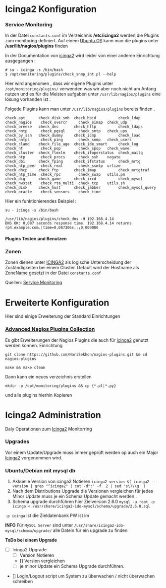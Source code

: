 Icinga2 Konfiguration
===

### Service Monitoring

In der Datei `constants.conf` im Verzeichnis **/etc/icinga2** werden die Plugins zum monitoring definiert.
Auf einem [Ubuntu OS](../ubuntu) kann man die plugins unter **/usr/lib/nagios/plugins** finden

In der Documentation von [icinga2](https://docs.icinga.com/icinga2/latest/doc/module/icinga2/chapter/service-monitoring) wird leider von einer anderen Einrichtung ausgegangen :
```
# su - icinga -s /bin/bash
$ /opt/monitoring/plugins/check_snmp_int.pl --help
```

Hier wird angenomen , dass wir eigene Plugins unter `/opt/monitoring/plugins/` verwenden was wir aber noch nicht am Anfang nutzen und es für die Meisten aufgaben unter `/usr/lib/nagios/plugins` eine lösung vorhanden ist . 

Folgede Plugins kann man unter `/usr/lib/nagios/plugins` bereits finden .

```
check_apt      check_disk_smb  check_hpjd          check_ldap         check_nagios    check_overcr     check_simap  check_udp
check_breeze   check_dns       check_http          check_ldaps        check_nntp      check_pgsql      check_smtp   check_ups
check_by_ssh   check_dummy     check_icmp          check_load         check_nntps     check_ping       check_snmp   check_users
check_clamd    check_file_age  check_ide_smart     check_log          check_nt        check_pop        check_spop   check_wave
check_cluster  check_flexlm    check_ifoperstatus  check_mailq        check_ntp       check_procs      check_ssh    negate
check_dbi      check_fping     check_ifstatus      check_mrtg         check_ntp_peer  check_real       check_ssmtp  urlize
check_dhcp     check_ftp       check_imap          check_mrtgtraf     check_ntp_time  check_rpc        check_swap   utils.pm
check_dig      check_game      check_ircd          check_mysql        check_nwstat    check_rta_multi  check_tcp    utils.sh
check_disk     check_host      check_jabber        check_mysql_query  check_oracle    check_sensors    check_time
```

Hier ein funktionierendes Beispiel :
```
su - icinga -s /bin/bash

/usr/lib/nagios/plugins/check_dns -H 192.168.4.14
DNS OK: 0,087 seconds response time. 192.168.4.14 returns rp4.example.com.|time=0,087306s;;;0,000000
```

#### Plugins Testen und Benutzen 


### Zonen
Zonen dienen unter [ICINGA2](../icinga2) als logische Unterscheidung der Zuständigkeiten bei einem Cluster.
Default wird der Hostname als ZoneName gesetzt in der Datei `constants.conf` 

Quellen: 
[Service Monitoring](https://docs.icinga.com/icinga2/latest/doc/module/icinga2/chapter/service-monitoring)
[](https://docs.icinga.com/icinga2/latest/doc/module/icinga2/chapter/service-monitoring#service-monitoring-dns)
[]()

Erweiterte Konfiguration
===
Hier sind einige Erweiterung der Standard Einrichtungen

### [Advanced Nagios Plugins Collection](https://github.com/HariSekhon/nagios-plugins)
Es gibt Erweiterungen der Nagios Plugins die auch für [Icinga2](../icinga2) genutzt werden können.
Einrichtung 
```
git clone https://github.com/HariSekhon/nagios-plugins.git && cd nagios-plugins

make && make clean 

```

Dann kann ein neues verzeichnis erstellen 
```
mkdir -p /opt/monitoring/plugins && cp {*.pl|*.py} 
```
und alle plugins hierhin Kopieren 


Icinga2 Administration
===
Daly Operationen zum [Icinga2](../icinga2) Monitorring

### Upgrades
Vor einem Update/Upgrade muss immer geprüft werden op auch ein  Major [Icinga2](../icinga2) vorgenommen wird.

### Ubuntu/Debian mit mysql db

1.  Akkuelle Version von icinga2 Notieren `icinga2 version $( icinga2 --version | grep "^icinga2" | cut -d":" -f  2 | sed 's\)\\g' ) `
2. Nach dem Distributions Upgrade die Versionen vergleichen für jedes Minor Update muss je ein Schema Update gemacht werden .
3. Schema upgrade durchführen hier Zielversion 2.6.0 `mysql -u root -p icinga < /usr/share/icinga2-ido-mysql/schema/upgrade/2.6.0.sql`

`-p icinga` ist die Zieldatenbank PW ist im 

**INFO**
Für `MySQL Server` sind unter `/usr/share/icinga2-ido-mysql/schema/upgrade/` alle Datein für ein upgrade zu finden 

**ToDo  bei einem Upgrade**

- [ ] Icinga2 Upgrade
    - [ ] Version Notieren
    - [] Version vergleichen
    - [ ] je minor Update ein Schema Upgrade durchführen.
- [] Login/Logout script um System zu überwachen / nicht überwachen schreiben
